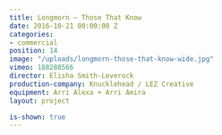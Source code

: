 ```yaml
---
title: Longmorn — Those That Know
date: 2016-10-21 00:00:00 Z
categories:
- commercial
position: 14
image: "/uploads/longmorn-those-that-know-wide.jpg"
vimeo: 188288566
director: Elisha Smith-Leverock
production-company: Knucklehead / LEZ Creative
equipment: Arri Alexa + Arri Amira
layout: project

is-shown: true
---
```


